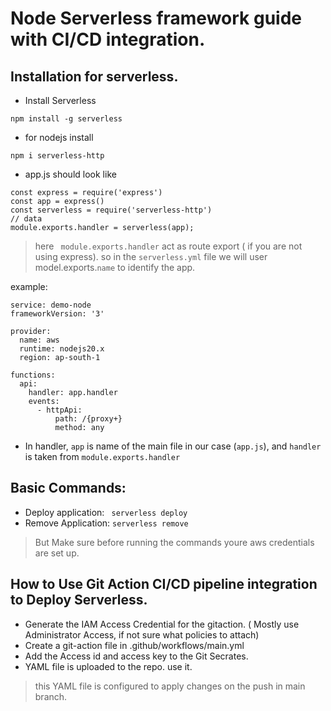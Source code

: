 # Node Serverless framework guide with CI/CD integration.

## Installation for serverless.
- Install Serverless
```
npm install -g serverless
```
- for nodejs install
```
npm i serverless-http
```

- app.js should look like
```
const express = require('express')
const app = express()
const serverless = require('serverless-http')
// data
module.exports.handler = serverless(app);
```
> here ` module.exports.handler` act as route export ( if you are not using express). so in the `serverless.yml` file we will user model.exports.`name` to identify the app.

example:
```
service: demo-node
frameworkVersion: '3'

provider:
  name: aws
  runtime: nodejs20.x
  region: ap-south-1

functions:
  api:
    handler: app.handler
    events:
      - httpApi:
          path: /{proxy+}
          method: any
```
- In handler, `app` is name of the main file in our case (`app.js`), and `handler` is taken from `module.exports.handler`

## Basic Commands:

- Deploy application:
  ``` serverless deploy```
- Remove Application:
  ```serverless remove```
> But Make sure before running the commands youre aws credentials are set up.

## How to Use Git Action CI/CD pipeline integration to Deploy Serverless.
- Generate the IAM Access Credential for the gitaction. ( Mostly use Administrator Access, if not sure what policies to attach)
- Create a git-action file in .github/workflows/main.yml
- Add the Access id and access key to the Git Secrates.
- YAML file is uploaded to the repo. use it.
> this YAML file is configured to apply changes on the push in main branch.
